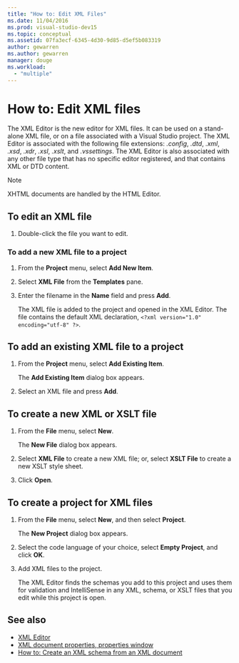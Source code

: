 ```yaml
---
title: "How to: Edit XML Files"
ms.date: 11/04/2016
ms.prod: visual-studio-dev15
ms.topic: conceptual
ms.assetid: 07fa3ecf-6345-4d30-9d85-d5ef5b083319
author: gewarren
ms.author: gewarren
manager: douge
ms.workload:
  - "multiple"
---
```

# How to: Edit XML files

The XML Editor is the new editor for XML files. It can be used on a stand-alone XML file, or on a file associated with a Visual Studio project. The XML Editor is associated with the following file extensions: *.config*, *.dtd*, *.xml*, *.xsd*, *.xdr*, *.xsl*, *.xslt*, and *.vssettings*. The XML Editor is also associated with any other file type that has no specific editor registered, and that contains XML or DTD content.

> [!NOTE]
> XHTML documents are handled by the HTML Editor.

## To edit an XML file

1.  Double-click the file you want to edit.

### To add a new XML file to a project

1.  From the **Project** menu, select **Add New Item**.

2.  Select **XML File** from the **Templates** pane.

3.  Enter the filename in the **Name** field and press **Add**.

     The XML file is added to the project and opened in the XML Editor. The file contains the default XML declaration, `<?xml version="1.0" encoding="utf-8" ?>`.

## To add an existing XML file to a project

1.  From the **Project** menu, select **Add Existing Item**.

     The **Add Existing Item** dialog box appears.

2.  Select an XML file and press **Add**.

## To create a new XML or XSLT file

1.  From the **File** menu, select **New**.

     The **New File** dialog box appears.

2.  Select **XML File** to create a new XML file; or, select **XSLT File** to create a new XSLT style sheet.

3.  Click **Open**.

## To create a project for XML files

1.  From the **File** menu, select **New**, and then select **Project**.

     The **New Project** dialog box appears.

2.  Select the code language of your choice, select **Empty Project**, and click **OK**.

3.  Add XML files to the project.

     The XML Editor finds the schemas you add to this project and uses them for validation and IntelliSense in any XML, schema, or XSLT files that you edit while this project is open.

## See also

- [XML Editor](../xml-tools/xml-editor.md)
- [XML document properties, properties window](../xml-tools/xml-document-properties-properties-window.md)
- [How to: Create an XML schema from an XML document](../xml-tools/how-to-create-an-xml-schema-from-an-xml-document.md)